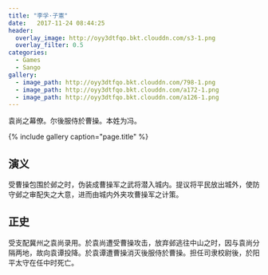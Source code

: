 ```yaml
---
title: "李孚·子憲"
date:   2017-11-24 08:44:25
header:
  overlay_image: http://oyy3dtfqo.bkt.clouddn.com/s3-1.png
  overlay_filter: 0.5
categories:
  - Games
  - Sango
gallery:
  - image_path: http://oyy3dtfqo.bkt.clouddn.com/798-1.png
  - image_path: http://oyy3dtfqo.bkt.clouddn.com/a172-1.png
  - image_path: http://oyy3dtfqo.bkt.clouddn.com/a126-1.png
---
```


袁尚之幕僚。尔後服侍於曹操。本姓为冯。

{% include gallery caption="page.title" %}

## 演义

受曹操包围於邺之时，伪装成曹操军之武将潜入城内。提议将平民放出城外，使防守邺之审配失之大意，进而由城内外夹攻曹操军之计策。

## 正史

受支配冀州之袁尚录用。於袁尚遭受曹操攻击，放弃邺逃往中山之时，因与袁尚分隔两地，故向袁谭投降。於袁谭遭曹操消灭後服侍於曹操。担任司隶校尉後，於阳平太守在任中时死亡。